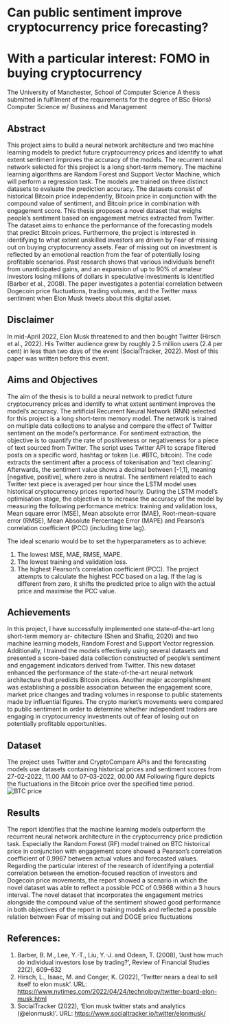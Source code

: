 # Can public sentiment improve cryptocurrency price forecasting? 
# With a particular interest: FOMO in buying cryptocurrency

The University of Manchester, School of Computer Science
A thesis submitted in fulfilment of the requirements for the degree of BSc (Hons) Computer Science w/ Business and Management

## Abstract

This project aims to build a neural network architecture and two machine learning models to predict future cryptocurrency prices and identify to what extent sentiment improves the accuracy of the models. The recurrent neural network selected for this project is a long short-term memory. The machine learning algorithms are Random Forest and Support Vector Machine, which will perform a regression task. The models are trained on three distinct datasets to evaluate the prediction accuracy. The datasets consist of historical Bitcoin price independently, Bitcoin price in conjunction with the compound value of sentiment, and Bitcoin price in combination with engagement score. This thesis proposes a novel dataset that weighs people’s sentiment based on engagement metrics extracted from Twitter. The dataset aims to enhance the performance of the forecasting models that predict Bitcoin prices. Furthermore, the project is interested in identifying to what extent unskilled investors are driven by Fear of missing out on buying cryptocurrency assets. Fear of missing out on investment is reflected by an emotional reaction from the fear of potentially losing profitable scenarios. Past research shows that various individuals benefit from unanticipated gains, and an expansion of up to 90% of amateur investors losing millions of dollars in speculative investments is identified (Barber et al., 2008). The paper investigates a potential correlation between Dogecoin price fluctuations, trading volumes, and the Twitter mass sentiment when Elon Musk tweets about this digital asset.


## Disclaimer

In mid-April 2022, Elon Musk threatened to and then bought Twitter (Hirsch et al., 2022). His Twitter audience grew by roughly 2.5 million users (2.4 per cent) in less than two days of the event (SocialTracker, 2022). Most of this paper was written before this event.


## Aims and Objectives

The aim of the thesis is to build a neural network to predict future cryptocurrency prices and identify to what extent sentiment improves the model’s accuracy. The artificial Recurrent Neural Network (RNN) selected for this project is a long short-term memory model. The network is trained on multiple data collections to analyse and compare the effect of Twitter sentiment on the model’s performance. For sentiment extraction, the objective is to quantify the rate of positiveness or negativeness for a piece of text sourced from Twitter. The script uses Twitter API to scrape filtered posts on a specific word, hashtag or token (i.e. #BTC, bitcoin). The code extracts the sentiment after a process of tokenisation and ‘text cleaning’. Afterwards, the sentiment value shows a decimal between [-1,1], meaning [negative, positive], where zero is neutral. The sentiment related to each Twitter text piece is averaged per hour since the LSTM model uses historical cryptocurrency prices reported hourly. During the LSTM model’s optimisation stage, the objective is to increase the accuracy of the model by measuring the following performance metrics: training and validation loss, Mean square error (MSE), Mean absolute error (MAE), Root-mean-square error (RMSE), Mean Absolute Percentage Error (MAPE) and Pearson’s correlation coefficient (PCC) (including time lag). 

The ideal scenario would be to set the hyperparameters as to achieve:
1. The lowest MSE, MAE, RMSE, MAPE.
2. The lowest training and validation loss.
3. The highest Pearson’s correlation coefficient (PCC). The project attempts to calculate the highest PCC based on a lag. If the lag is different from zero, it shifts the predicted price to align with the actual price and maximise the PCC value.


## Achievements

In this project, I have successfully implemented one state-of-the-art long short-term memory ar- chitecture (Shen and Shafiq, 2020) and two machine learning models, Random Forest and Support Vector regression. Additionally, I trained the models effectively using several datasets and presented a score-based data collection constructed of people’s sentiment and engagement indicators derived from Twitter. This new dataset enhanced the performance of the state-of-the-art neural network architecture that predicts Bitcoin prices. 
Another major accomplishment was establishing a possible association between the engagement score, market price changes and trading volumes in response to public statements made by influential figures. The crypto market’s movements were compared to public sentiment in order to determine whether independent traders are engaging in cryptocurrency investments out of fear of losing out on potentially profitable opportunities.

## Dataset

The project uses Twitter and CryptoCompare APIs and the forecasting models use datasets containing historical prices and sentiment scores from 27-02-2022, 11.00 AM to 07-03-2022, 00.00 AM 
Following figure depicts the fluctuations in the Bitcoin price over the specified time
period.
![BTC price](C:\Users\paulc\OneDrive\Desktop\FOMO_dissertation\dissertation\screenshots\all_dataset_BTC.png)


## Results

The report identifies that the machine learning models outperform the recurrent neural network architecture in the cryptocurrency price prediction task. Especially the Random Forest (RF) model trained on BTC historical price in conjunction with engagement score showed a Pearson’s correlation coefficient of 0.9967 between actual values and forecasted values. Regarding the particular interest of the research of identifying a potential correlation between the emotion-focused reaction of investors and Dogecoin price movements, the report showed a scenario in which the novel dataset was able to reflect a possible PCC of 0.9868 within a 3 hours interval. The novel dataset that incorporates the engagement metrics alongside the compound value of the sentiment showed good performance in both objectives of the report in training models and reflected a possible relation between Fear of missing out and DOGE price fluctuations




## References:
1. Barber, B. M., Lee, Y.-T., Liu, Y.-J. and Odean, T. (2008), ‘Just how much do individual investors lose by trading?’, Review of Financial Studies 22(2), 609–632
2. Hirsch, L., Isaac, M. and Conger, K. (2022), ‘Twitter nears a deal to sell itself to elon musk’. URL: https://www.nytimes.com/2022/04/24/technology/twitter-board-elon-musk.html
3. SocialTracker (2022), ‘Elon musk twitter stats and analytics (@elonmusk)’. URL: https://www.socialtracker.io/twitter/elonmusk/
